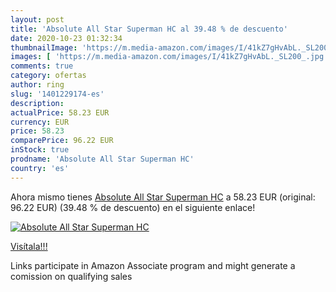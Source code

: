 ```yaml
---
layout: post
title: 'Absolute All Star Superman HC al 39.48 % de descuento'
date: 2020-10-23 01:32:34
thumbnailImage: 'https://m.media-amazon.com/images/I/41kZ7gHvAbL._SL200_.jpg'
images: [ 'https://m.media-amazon.com/images/I/41kZ7gHvAbL._SL200_.jpg' ]
comments: true
category: ofertas
author: ring
slug: '1401229174-es'
description:
actualPrice: 58.23 EUR
currency: EUR
price: 58.23
comparePrice: 96.22 EUR
inStock: true
prodname: 'Absolute All Star Superman HC'
country: 'es'
---
```


Ahora mismo tienes [Absolute All Star Superman HC](https://www.amazon.es/dp/1401229174/?tag=tolees-21) a 58.23 EUR (original: 96.22 EUR) (39.48 %  de descuento) en el siguiente enlace!

[![Absolute All Star Superman HC](https://m.media-amazon.com/images/I/41kZ7gHvAbL._SL200_.jpg)](https://www.amazon.es/dp/1401229174/?tag=tolees-21)

[Visítala!!!](https://www.amazon.es/dp/1401229174/?tag=tolees-21)

Links participate in Amazon Associate program and might generate a comission on qualifying sales

